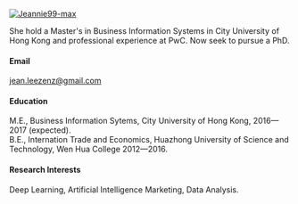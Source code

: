 

[![Jeannie99-max](https://img.shields.io/badge/Jeannie99-max-github-blue?logo=github)](https://github.com/Jeannie99-max)

She hold a Master's in Business Information Systems in City University of Hong Kong and professional experience at PwC. Now seek to pursue a PhD.

#### Email
jean.leezenz@gmail.com

#### Education
M.E., Business Information Sytems, City University of Hong Kong, 2016—2017 (expected).\
B.E., Internation Trade and Economics, Huazhong University of Science and Technology, Wen Hua College 2012—2016.

#### Research Interests
Deep Learning, Artificial Intelligence Marketing, Data Analysis.

